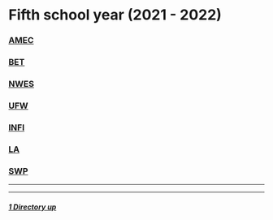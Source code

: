 # Fifth school year (2021 - 2022)

### [AMEC](./AMEC/README.md)
### [BET](./BET/README.md)
### [NWES](./NWES/README.md)
### [UFW](./UFW/README.md)
### [INFI](./UFW/README.md)
### [LA](./LA/README.md)
### [SWP](./SWP/README.md)

----
----

##### [1 Directory up](./../README.md)
